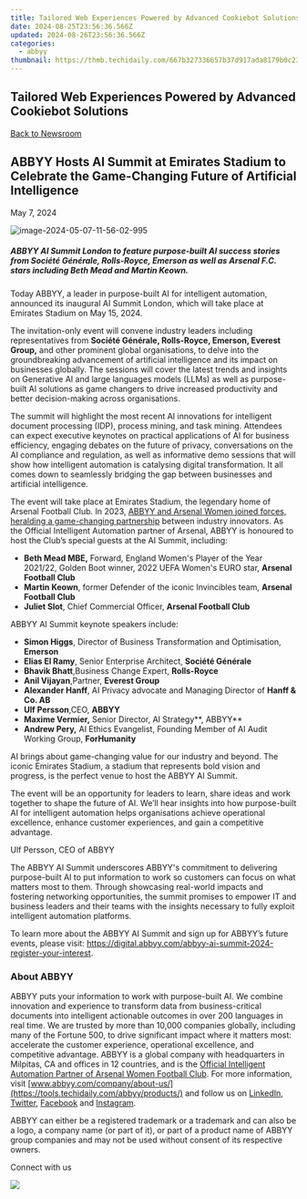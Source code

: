 ```yaml
---
title: Tailored Web Experiences Powered by Advanced Cookiebot Solutions
date: 2024-08-25T23:56:36.566Z
updated: 2024-08-26T23:56:36.566Z
categories:
  - abbyy
thumbnail: https://thmb.techidaily.com/667b327336657b37d917ada8179b0c23c67339c9f07504ad9ddbf600b0c76aae.jpg
---
```


## Tailored Web Experiences Powered by Advanced Cookiebot Solutions

[Back to Newsroom](https://tools.techidaily.com/abbyy/products/)

## ABBYY Hosts AI Summit at Emirates Stadium to Celebrate the Game-Changing Future of Artificial Intelligence

May 7, 2024

![image-2024-05-07-11-56-02-995](https://content.abbyy.com/-/media/project/abbyy/abbyy/company/newsroom/news-images/image-2024-05-07-11-56-02-995.png?h=729&iar=0&w=1296)

##### ABBYY AI Summit London to feature purpose-built AI success stories from Société Générale, Rolls-Royce, Emerson as well as Arsenal F.C. stars including Beth Mead and Martin Keown.

Today ABBYY, a leader in purpose-built AI for intelligent automation, announced its inaugural AI Summit London, which will take place at Emirates Stadium on May 15, 2024.

The invitation-only event will convene industry leaders including representatives from **Société Générale, Rolls-Royce, Emerson, Everest Group,** and other prominent global organisations, to delve into the groundbreaking advancement of artificial intelligence and its impact on businesses globally. The sessions will cover the latest trends and insights on Generative AI and large languages models (LLMs) as well as purpose-built AI solutions as game changers to drive increased productivity and better decision-making across organisations.

The summit will highlight the most recent AI innovations for intelligent document processing (IDP), process mining, and task mining. Attendees can expect executive keynotes on practical applications of AI for business efficiency, engaging debates on the future of privacy, conversations on the AI compliance and regulation, as well as informative demo sessions that will show how intelligent automation is catalysing digital transformation. It all comes down to seamlessly bridging the gap between businesses and artificial intelligence. 

The event will take place at Emirates Stadium, the legendary home of Arsenal Football Club. In 2023, [ABBYY and Arsenal Women joined forces, heralding a game-changing partnership](https://tools.techidaily.com/abbyy/products/) between industry innovators. As the Official Intelligent Automation partner of Arsenal, ABBYY is honoured to host the Club’s special guests at the AI Summit, including:

* **Beth Mead MBE,** Forward, England Women's Player of the Year 2021/22, Golden Boot winner, 2022 UEFA Women's EURO star, **Arsenal Football Club**
* **Martin Keown**, former Defender of the iconic Invincibles team, **Arsenal Football Club**
* **Juliet Slot**, Chief Commercial Officer, **Arsenal Football Club**

ABBYY AI Summit keynote speakers include:

* **Simon Higgs**, Director of Business Transformation and Optimisation, **Emerson**
* **Elias El Ramy**, Senior Enterprise Architect, **Société Générale**
* **Bhavik Bhatt**,Business Change Expert, **Rolls-Royce**
* **Anil Vijayan**,Partner, **Everest Group**
* **Alexander Hanff**, AI Privacy advocate and Managing Director of **Hanff & Co. AB**
* **Ulf Persson**,CEO, **ABBYY**
* **Maxime Vermier,** Senior Director, AI Strategy**, ABBYY**
* **Andrew Pery,** AI Ethics Evangelist, Founding Member of AI Audit Working Group, **ForHumanity**

AI brings about game-changing value for our industry and beyond. The iconic Emirates Stadium, a stadium that represents bold vision and progress, is the perfect venue to host the ABBYY AI Summit. 

The event will be an opportunity for leaders to learn, share ideas and work together to shape the future of AI. We’ll hear insights into how purpose-built AI for intelligent automation helps organisations achieve operational excellence, enhance customer experiences, and gain a competitive advantage.

Ulf Persson, CEO of ABBYY

The ABBYY AI Summit underscores ABBYY's commitment to delivering purpose-built AI to put information to work so customers can focus on what matters most to them. Through showcasing real-world impacts and fostering networking opportunities, the summit promises to empower IT and business leaders and their teams with the insights necessary to fully exploit intelligent automation platforms.

To learn more about the ABBYY AI Summit and sign up for ABBYY’s future events, please visit: <https://digital.abbyy.com/abbyy-ai-summit-2024-register-your-interest>. 

### About ABBYY

ABBYY puts your information to work with purpose-built AI. We combine innovation and experience to transform data from business-critical documents into intelligent actionable outcomes in over 200 languages in real time. We are trusted by more than 10,000 companies globally, including many of the Fortune 500, to drive significant impact where it matters most: accelerate the customer experience, operational excellence, and competitive advantage. ABBYY is a global company with headquarters in Milpitas, CA and offices in 12 countries, and is the [Official Intelligent Automation Partner of Arsenal Women Football Club](https://tools.techidaily.com/abbyy/products/). For more information, visit [www.abbyy.com/company/about-us/](https://tools.techidaily.com/abbyy/products/) and follow us on [LinkedIn](https://www.linkedin.com/company/abbyy), [Twitter](https://twitter.com/ABBYY%5FSoftware), [Facebook](https://www.facebook.com/ABBYYsoft) and [Instagram](https://www.instagram.com/abbyyglobal/).

ABBYY can either be a registered trademark or a trademark and can also be a logo, a company name (or part of it), or part of a product name of ABBYY group companies and may not be used without consent of its respective owners.

Connect with us

<ins class="adsbygoogle"
     style="display:block"
     data-ad-format="autorelaxed"
     data-ad-client="ca-pub-7571918770474297"
     data-ad-slot="1223367746"></ins>



<ins class="adsbygoogle"
     style="display:block"
     data-ad-client="ca-pub-7571918770474297"
     data-ad-slot="8358498916"
     data-ad-format="auto"
     data-full-width-responsive="true"></ins>

<!-- affiliate ads begin -->
<a href="https://store.massmailsoftware.com/order/checkout.php?PRODS=1047974&QTY=1&AFFILIATE=108875&CART=1"><img src="https://secure.avangate.com/images/merchant/dc87c13749315c7217cdc4ac692e704c/banera_for_partners-04_%281%29.jpg" border="0"></a>
<!-- affiliate ads end -->

